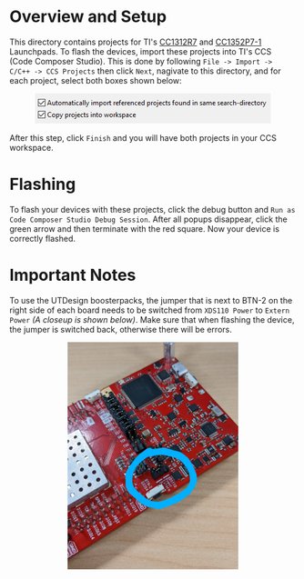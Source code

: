 # Overview and Setup

This directory contains projects for TI's <u>CC1312R7</u> and <u>CC1352P7-1</u> Launchpads. To flash the devices, import these projects into TI's CCS (Code Composer Studio). This is done by following `File -> Import -> C/C++ -> CCS Projects` then click `Next`, nagivate to this directory, and for each project, select both boxes shown below:

<div align="center" >
    <img src="../images/Import Settings Image.png" alt="Import Settings" />
</div>

 After this step, click `Finish` and you will have both projects in your CCS workspace.

 # Flashing

 To flash your devices with these projects, click the debug button and `Run as Code Composer Studio Debug Session`. After all popups disappear, click the green arrow and then terminate with the red square. Now your device is correctly flashed.

 # Important Notes

 To use the UTDesign boosterpacks, the jumper that is next to BTN-2 on the right side of each board needs to be switched from `XDS110 Power` to `Extern Power` *(A closeup is shown below)*. Make sure that when flashing the device, the jumper is switched back, otherwise there will be errors.

 <div align="center" >
    <img src="../images/Power Selection Closeup.jpg" alt="Power Selection Closeup" width="300" />
</div>